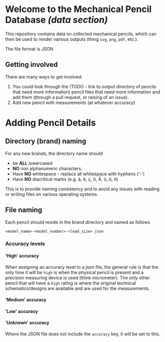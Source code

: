 # Welcome to the Mechanical Pencil Database _(data section)_

This repository contains data on collected mechanical pencils, which can 
then be used to render various outputs (thing `svg`, `png`, `pdf`, etc.).

The file format is JSON 

## Getting involved

There are many ways to get involved:

1. You could look through the (TODO - link to output directory of pencils 
   that need more information) pencil files that need more information and 
   add them (through a pull request, or raising of an issue).
1. Add new pencil with measurements (at whatever accuracy)

# Adding Pencil Details

## Directory (brand) naming

For any new brands, the directory name should 

 - be **ALL** lowercased
 - **NO** non alphanumeric characters.
 - Have **NO** whitespace - replace all whitespace with hyphens ('-')
 - Have **NO** diacritical marks (e.g. à, è, ç, ô, Ä, ŭ, ō, ñ) 

This is to provide naming consistency and to avoid any issues with reading or 
writing files on various operating systems.

## File naming

Each pencil should reside in the brand directory and named as follows

`<model_name>-<model_number>-<lead_size>.json`


### Accuracy levels

#### 'High' accuracy 

When assigning an accuracy level to a json file, the general rule is that 
the only time it will be `high` is when the physical pencil is present and a 
precision measuring device is used (think micrometer).  The only other 
pencil that will have a `high` rating is where the original technical 
schematics/designs are available and are used for the measurements.

#### 'Medium' accuracy

#### 'Low' accuracy

#### 'Unknown' accuracy

Where the JSON file does not include the `accuracy` key, it will be set to this.

